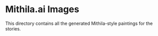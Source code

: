 # Mithila.ai Images

This directory contains all the generated Mithila-style paintings for the stories.